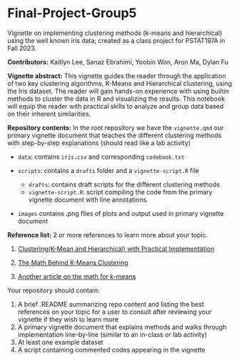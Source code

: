 # Final-Project-Group5

Vignette on implementing clustering methods (k-means and hierarchical) using the well known iris data; created as a class project for PSTAT197A in Fall 2023.

**Contributors:** Kaitlyn Lee, Sanaz Ebrahimi, Yoobin Won, Aron Ma, Dylan Fu

**Vignette abstract:** This vignette guides the reader through the application of two key clustering algorithms, K-Means and Hierarchical clustering, using the Iris dataset. The reader will gain hands-on experience with using builtin methods to cluster the data in R and visualizing the results. This notebook will equip the reader with practical skills to analyze and group data based on their inherent similarities.

**Repository contents:** In the root repository we have the `vignette.qmd` our primary vignette document that teaches the different clustering methods with step-by-step explanations (should read like a lab activity)

-   `data`: contains `iris.csv` and corresponding `codebook.txt`

-   `scripts`: contains a `drafts` folder and a `vignette-script.R` file

    -   `drafts`: contains draft scripts for the different clustering methods
    -   `vignette-script.R`: script compiling the code from the primary vignette document with line annotations

-   `images` contains .png files of plots and output used in primary vignette document

**Reference list:** 2 or more references to learn more about your topic.

1.  [Clustering(K-Mean and Hierarchical) with Practical Implementation](https://medium.com/machine-learning-researcher/clustering-k-mean-and-hierarchical-cluster-fa2de08b4a4b)

2.  [The Math Behind K-Means Clustering](https://medium.com/@draj0718/the-math-behind-k-means-clustering-4aa85532085e)

3.  [Another article on the math for k-means](https://heartbeat.comet.ml/understanding-the-mathematics-behind-k-means-clustering-40e1d55e2f4c)

Your repository should contain:

1)  A brief .README summarizing repo content and listing the best references on your topic for a user to consult after reviewing your vignette if they wish to learn more
2)  A primary vignette document that explains methods and walks through implementation line-by-line (similar to an in-class or lab activity)
3)  At least one example dataset
4)  A script containing commented codes appearing in the vignette

